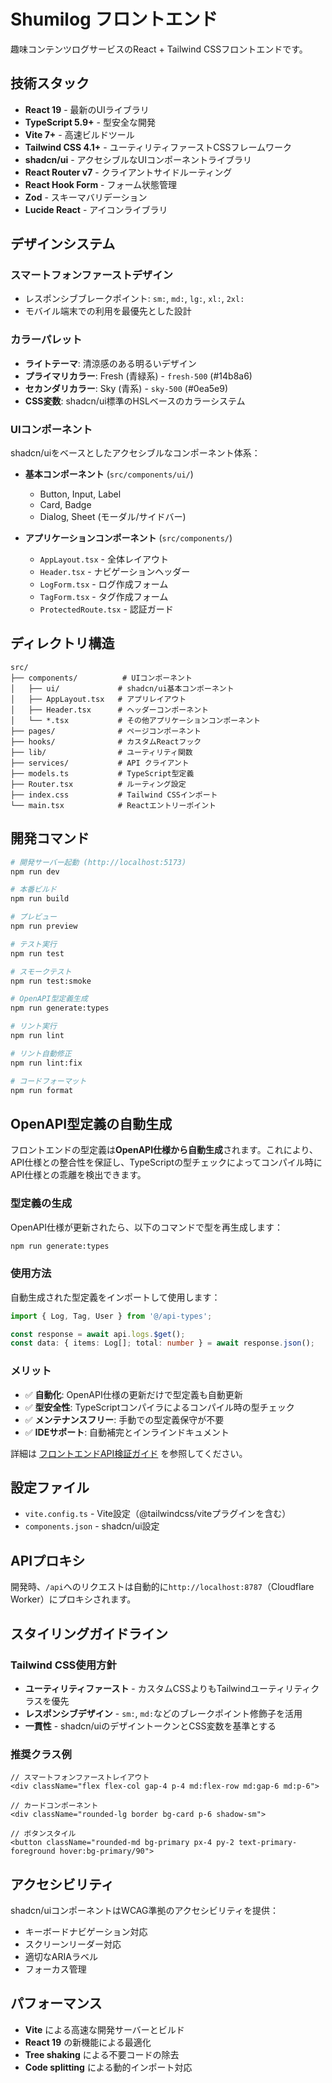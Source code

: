 # Shumilog フロントエンド

趣味コンテンツログサービスのReact + Tailwind CSSフロントエンドです。

## 技術スタック

- **React 19** - 最新のUIライブラリ
- **TypeScript 5.9+** - 型安全な開発
- **Vite 7+** - 高速ビルドツール
- **Tailwind CSS 4.1+** - ユーティリティファーストCSSフレームワーク
- **shadcn/ui** - アクセシブルなUIコンポーネントライブラリ
- **React Router v7** - クライアントサイドルーティング
- **React Hook Form** - フォーム状態管理
- **Zod** - スキーマバリデーション
- **Lucide React** - アイコンライブラリ

## デザインシステム

### スマートフォンファーストデザイン
- レスポンシブブレークポイント: `sm:`, `md:`, `lg:`, `xl:`, `2xl:`
- モバイル端末での利用を最優先とした設計

### カラーパレット
- **ライトテーマ**: 清涼感のある明るいデザイン
- **プライマリカラー**: Fresh (青緑系) - `fresh-500` (#14b8a6)
- **セカンダリカラー**: Sky (青系) - `sky-500` (#0ea5e9)
- **CSS変数**: shadcn/ui標準のHSLベースのカラーシステム

### UIコンポーネント
shadcn/uiをベースとしたアクセシブルなコンポーネント体系：

- **基本コンポーネント** (`src/components/ui/`)
  - Button, Input, Label
  - Card, Badge
  - Dialog, Sheet (モーダル/サイドバー)

- **アプリケーションコンポーネント** (`src/components/`)
  - `AppLayout.tsx` - 全体レイアウト
  - `Header.tsx` - ナビゲーションヘッダー
  - `LogForm.tsx` - ログ作成フォーム
  - `TagForm.tsx` - タグ作成フォーム
  - `ProtectedRoute.tsx` - 認証ガード

## ディレクトリ構造

```
src/
├── components/          # UIコンポーネント
│   ├── ui/             # shadcn/ui基本コンポーネント
│   ├── AppLayout.tsx   # アプリレイアウト
│   ├── Header.tsx      # ヘッダーコンポーネント
│   └── *.tsx           # その他アプリケーションコンポーネント
├── pages/              # ページコンポーネント
├── hooks/              # カスタムReactフック
├── lib/                # ユーティリティ関数
├── services/           # API クライアント
├── models.ts           # TypeScript型定義
├── Router.tsx          # ルーティング設定
├── index.css           # Tailwind CSSインポート
└── main.tsx            # Reactエントリーポイント
```

## 開発コマンド

```bash
# 開発サーバー起動 (http://localhost:5173)
npm run dev

# 本番ビルド
npm run build

# プレビュー
npm run preview

# テスト実行
npm run test

# スモークテスト
npm run test:smoke

# OpenAPI型定義生成
npm run generate:types

# リント実行
npm run lint

# リント自動修正
npm run lint:fix

# コードフォーマット
npm run format
```

## OpenAPI型定義の自動生成

フロントエンドの型定義は**OpenAPI仕様から自動生成**されます。これにより、API仕様との整合性を保証し、TypeScriptの型チェックによってコンパイル時にAPI仕様との乖離を検出できます。

### 型定義の生成

OpenAPI仕様が更新されたら、以下のコマンドで型を再生成します：

```bash
npm run generate:types
```

### 使用方法

自動生成された型定義をインポートして使用します：

```typescript
import { Log, Tag, User } from '@/api-types';

const response = await api.logs.$get();
const data: { items: Log[]; total: number } = await response.json();
```

### メリット

- ✅ **自動化**: OpenAPI仕様の更新だけで型定義も自動更新
- ✅ **型安全性**: TypeScriptコンパイラによるコンパイル時の型チェック
- ✅ **メンテナンスフリー**: 手動での型定義保守が不要
- ✅ **IDEサポート**: 自動補完とインラインドキュメント

詳細は [フロントエンドAPI検証ガイド](../docs/frontend-api-validation.md) を参照してください。


## 設定ファイル

- `vite.config.ts` - Vite設定（@tailwindcss/viteプラグインを含む）
- `components.json` - shadcn/ui設定

## APIプロキシ

開発時、`/api`へのリクエストは自動的に`http://localhost:8787`（Cloudflare Worker）にプロキシされます。

## スタイリングガイドライン

### Tailwind CSS使用方針
- **ユーティリティファースト** - カスタムCSSよりもTailwindユーティリティクラスを優先
- **レスポンシブデザイン** - `sm:`, `md:`などのブレークポイント修飾子を活用
- **一貫性** - shadcn/uiのデザイントークンとCSS変数を基準とする

### 推奨クラス例
```tsx
// スマートフォンファーストレイアウト
<div className="flex flex-col gap-4 p-4 md:flex-row md:gap-6 md:p-6">

// カードコンポーネント
<div className="rounded-lg border bg-card p-6 shadow-sm">

// ボタンスタイル
<button className="rounded-md bg-primary px-4 py-2 text-primary-foreground hover:bg-primary/90">
```

## アクセシビリティ

shadcn/uiコンポーネントはWCAG準拠のアクセシビリティを提供：
- キーボードナビゲーション対応
- スクリーンリーダー対応
- 適切なARIAラベル
- フォーカス管理

## パフォーマンス

- **Vite** による高速な開発サーバーとビルド
- **React 19** の新機能による最適化
- **Tree shaking** による不要コードの除去
- **Code splitting** による動的インポート対応